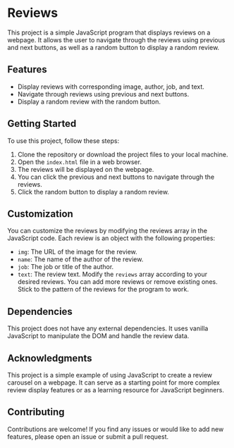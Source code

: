 # Reviews
This project is a simple JavaScript program that displays reviews on a webpage. It allows the user to navigate through the reviews using previous and next buttons, as well as a random button to display a random review.

## Features
- Display reviews with corresponding image, author, job, and text.
- Navigate through reviews using previous and next buttons.
- Display a random review with the random button.

## Getting Started
To use this project, follow these steps:

1. Clone the repository or download the project files to your local machine.
2. Open the `index.html` file in a web browser.
3. The reviews will be displayed on the webpage.
4. You can click the previous and next buttons to navigate through the reviews.
5. Click the random button to display a random review.

## Customization
You can customize the reviews by modifying the reviews array in the JavaScript code. Each review is an object with the following properties:

- `img`: The URL of the image for the review.
- `name`: The name of the author of the review.
- `job`: The job or title of the author.
- `text`: The review text.
Modify the `reviews` array according to your desired reviews. You can add more reviews or remove existing ones. Stick to the pattern of the reviews for the program to work.

## Dependencies
This project does not have any external dependencies. It uses vanilla JavaScript to manipulate the DOM and handle the review data.

## Acknowledgments
This project is a simple example of using JavaScript to create a review carousel on a webpage. It can serve as a starting point for more complex review display features or as a learning resource for JavaScript beginners.

## Contributing
Contributions are welcome! If you find any issues or would like to add new features, please open an issue or submit a pull request.

